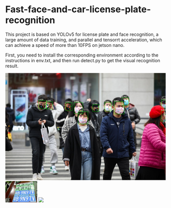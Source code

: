 # Fast-face-and-car-license-plate-recognition
This project is based on YOLOv5 for license plate and face recognition, a large amount of data training, and parallel and tensorrt acceleration, which can achieve a speed of more than 10FPS on jetson nano.

First, you need to install the corresponding environment according to the instructions in env.txt, and then run detect.py to get the visual recognition result.

![image](https://github.com/pzyqwe/Fast-face-and-car-license-plate-recognition/blob/main/carface/output/1.jpg)
<img src="https://github.com/pzyqwe/Fast-face-and-car-license-plate-recognition/blob/main/carface/output/3.jpg" width="100px">
<img src="https://github.com/pzyqwe/Fast-face-and-car-license-plate-recognition/blob/main/carface/output/4.jpg" width="100px">
